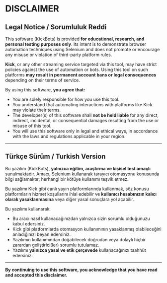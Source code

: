 # DISCLAIMER

## Legal Notice / Sorumluluk Reddi

This software (KickBots) is provided **for educational, research, and personal testing purposes only**. Its intent is to demonstrate browser automation techniques using Selenium and does not promote or encourage any misuse or violation of third-party platform rules.

**Kick**, or any other streaming service targeted via this tool, may have strict policies against the use of automation or bots. Using this tool on such platforms **may result in permanent account bans or legal consequences** depending on their terms of service.

By using this software, **you agree that:**

- You are solely responsible for how you use this tool.
- You understand that automating interactions with platforms like Kick may violate their terms.
- The developer(s) of this software shall **not be held liable** for any direct, indirect, incidental, or consequential damages resulting from the use or misuse of this tool.
- You will use this software only in legal and ethical ways, in accordance with the laws and regulations applicable in your region.

---

## Türkçe Sürüm / Turkish Version

Bu yazılım (KickBots), **yalnızca eğitim, araştırma ve kişisel test amaçlı** sunulmaktadır. Amacı, Selenium kullanarak tarayıcı otomasyonu konusunda bilgi sağlamaktır; herhangi bir kötüye kullanımı teşvik etmez.

Bu yazılımı Kick gibi canlı yayın platformlarında kullanmak, söz konusu platformların hizmet koşullarını ihlal edebilir ve **kullanıcı hesabınızın kalıcı olarak yasaklanmasına** veya diğer yasal sonuçlara yol açabilir.

Bu yazılımı kullanarak:

- Bu aracı nasıl kullanacağınızdan yalnızca sizin sorumlu olduğunuzu kabul edersiniz.
- Kick gibi platformlarda otomasyon kullanımının yasaklanmış olabileceğini anladığınızı beyan edersiniz.
- Yazılımın kullanımından doğabilecek doğrudan veya dolaylı hiçbir zarardan geliştirici(ler) sorumlu tutulamaz.
- Yazılımı **yalnızca yasal ve etik çerçevede** kullanacağınızı taahhüt edersiniz.

---

**By continuing to use this software, you acknowledge that you have read and accepted this disclaimer.**

